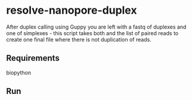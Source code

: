 # resolve-nanopore-duplex
After duplex calling using Guppy you are left with a fastq of duplexes and one of simplexes - this script takes both and the list of paired reads to create one final file where there is not duplication of reads.

## Requirements
biopython

## Run
